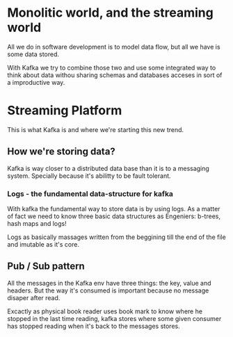 # Monolitic world, and the streaming world

All we do in software development is to model data flow, but all we have is some data stored.

With Kafka we try to combine those two and use some integrated way to think about data withou sharing schemas and databases acceses in sort of a improductive way.

# Streaming Platform 

This is what Kafka is and where we're starting this new trend.

## How we're storing data?

Kafka is way closer to a distributed data base than it is to a messaging system. Specially because it's abilitty to be fault tolerant.

### Logs - the fundamental data-structure for kafka

With kafka the fundamental way to store data is by using logs. As a matter of fact we need to know three basic data structures as Engeniers: b-trees, hash maps and logs!

Logs as basically massages written from the beggining till the end of the file and imutable as it's core.



## Pub / Sub pattern

All the messages in the Kafka env have three things: the key, value and headers.  But the way it's consumed is important because no message disaper after read.

Excactly as physical book reader uses book mark to know where he stopped in the last time reading, kafka stores where some given consumer has stopped reading when it's back to the messages stores.

